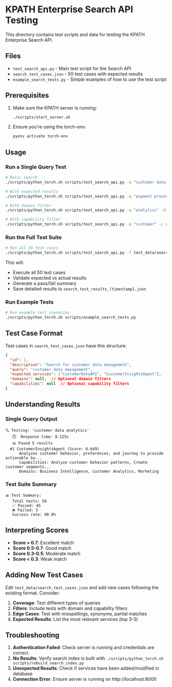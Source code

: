 # KPATH Enterprise Search API Testing

This directory contains test scripts and data for testing the KPATH Enterprise Search API.

## Files

- `test_search_api.py` - Main test script for the Search API
- `search_test_cases.json` - 50 test cases with expected results
- `example_search_tests.py` - Simple examples of how to use the test script

## Prerequisites

1. Make sure the KPATH server is running:
   ```bash
   ./scripts/start_server.sh
   ```

2. Ensure you're using the torch-env:
   ```bash
   pyenv activate torch-env
   ```

## Usage

### Run a Single Query Test

```bash
# Basic search
./scripts/python_torch.sh scripts/test_search_api.py -q "customer data management"

# With expected results
./scripts/python_torch.sh scripts/test_search_api.py -q "payment processing" -e PaymentGatewayAPI InvoiceProcessingAgent

# With domain filter
./scripts/python_torch.sh scripts/test_search_api.py -q "analytics" -d Finance Marketing

# With capability filter
./scripts/python_torch.sh scripts/test_search_api.py -q "customer" -c retrieve update
```

### Run the Full Test Suite

```bash
# Run all 50 test cases
./scripts/python_torch.sh scripts/test_search_api.py -f test_data/search_test_cases.json
```

This will:
- Execute all 50 test cases
- Validate expected vs actual results
- Generate a pass/fail summary
- Save detailed results to `search_test_results_[timestamp].json`

### Run Example Tests

```bash
# Run example test scenarios
./scripts/python_torch.sh scripts/example_search_tests.py
```

## Test Case Format

Test cases in `search_test_cases.json` have this structure:

```json
{
  "id": 1,
  "description": "Search for customer data management",
  "query": "customer data management",
  "expected_services": ["CustomerDataAPI", "CustomerInsightsAgent"],
  "domains": null,  // Optional domain filters
  "capabilities": null  // Optional capability filters
}
```

## Understanding Results

### Single Query Output
```
🔍 Testing: 'customer data analytics'
   ⏱️  Response time: 0.125s
   📊 Found 5 results
  #1 CustomerInsightsAgent (Score: 0.649)
      Analyzes customer behavior, preferences, and journey to provide actionable bu...
      Capabilities: Analyze customer behavior patterns, Create customer segments...
      Domains: Business Intelligence, Customer Analytics, Marketing
```

### Test Suite Summary
```
📊 Test Summary:
   Total tests: 50
   ✅ Passed: 45
   ❌ Failed: 5
   Success rate: 90.0%
```

## Interpreting Scores

- **Score > 0.7**: Excellent match
- **Score 0.5-0.7**: Good match
- **Score 0.3-0.5**: Moderate match
- **Score < 0.3**: Weak match

## Adding New Test Cases

Edit `test_data/search_test_cases.json` and add new cases following the existing format. Consider:

1. **Coverage**: Test different types of queries
2. **Filters**: Include tests with domain and capability filters
3. **Edge Cases**: Test with misspellings, synonyms, partial matches
4. **Expected Results**: List the most relevant services (top 3-5)

## Troubleshooting

1. **Authentication Failed**: Check server is running and credentials are correct
2. **No Results**: Verify search index is built with `./scripts/python_torch.sh scripts/rebuild_search_index.py`
3. **Unexpected Results**: Check if services have been added/modified in database
4. **Connection Error**: Ensure server is running on http://localhost:8000
